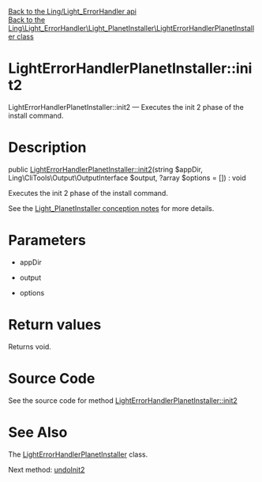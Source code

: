 [Back to the Ling/Light_ErrorHandler api](https://github.com/lingtalfi/Light_ErrorHandler/blob/master/doc/api/Ling/Light_ErrorHandler.md)<br>
[Back to the Ling\Light_ErrorHandler\Light_PlanetInstaller\LightErrorHandlerPlanetInstaller class](https://github.com/lingtalfi/Light_ErrorHandler/blob/master/doc/api/Ling/Light_ErrorHandler/Light_PlanetInstaller/LightErrorHandlerPlanetInstaller.md)


LightErrorHandlerPlanetInstaller::init2
================



LightErrorHandlerPlanetInstaller::init2 — Executes the init 2 phase of the install command.




Description
================


public [LightErrorHandlerPlanetInstaller::init2](https://github.com/lingtalfi/Light_ErrorHandler/blob/master/doc/api/Ling/Light_ErrorHandler/Light_PlanetInstaller/LightErrorHandlerPlanetInstaller/init2.md)(string $appDir, Ling\CliTools\Output\OutputInterface $output, ?array $options = []) : void




Executes the init 2 phase of the install command.

See the [Light_PlanetInstaller conception notes](https://github.com/lingtalfi/Light_PlanetInstaller/blob/master/doc/pages/conception-notes.md) for more details.




Parameters
================


- appDir

    

- output

    

- options

    


Return values
================

Returns void.








Source Code
===========
See the source code for method [LightErrorHandlerPlanetInstaller::init2](https://github.com/lingtalfi/Light_ErrorHandler/blob/master/Light_PlanetInstaller/LightErrorHandlerPlanetInstaller.php#L20-L31)


See Also
================

The [LightErrorHandlerPlanetInstaller](https://github.com/lingtalfi/Light_ErrorHandler/blob/master/doc/api/Ling/Light_ErrorHandler/Light_PlanetInstaller/LightErrorHandlerPlanetInstaller.md) class.

Next method: [undoInit2](https://github.com/lingtalfi/Light_ErrorHandler/blob/master/doc/api/Ling/Light_ErrorHandler/Light_PlanetInstaller/LightErrorHandlerPlanetInstaller/undoInit2.md)<br>

